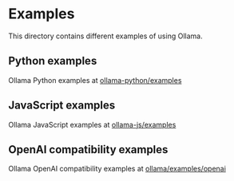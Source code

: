 # Examples

This directory contains different examples of using Ollama.

## Python examples
Ollama Python examples at [ollama-python/examples](https://github.com/ollama/ollama-python/tree/main/examples)


## JavaScript examples
Ollama JavaScript examples at [ollama-js/examples](https://github.com/ollama/ollama-js/tree/main/examples)


## OpenAI compatibility examples
Ollama OpenAI compatibility examples at [ollama/examples/openai](../docs/openai.md)

